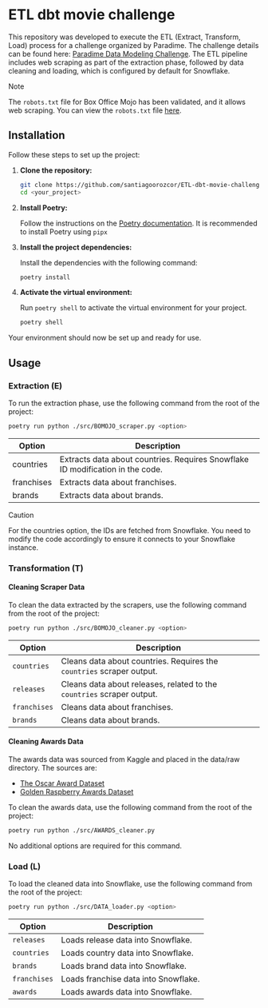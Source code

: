 # ETL dbt movie challenge

This repository was developed to execute the ETL (Extract, Transform, Load) process for a challenge organized by Paradime. The challenge details can be found here: [Paradime Data Modeling Challenge](https://www.paradime.io/dbt-data-modeling-challenge-movie-edition#div-registration-form). The ETL pipeline includes web scraping as part of the extraction phase, followed by data cleaning and loading, which is configured by default for Snowflake.

> [!NOTE]
> The `robots.txt` file for Box Office Mojo has been validated, and it allows web scraping. You can view the `robots.txt` file [here](https://www.boxofficemojo.com/robots.txt).

## Installation

Follow these steps to set up the project:

1. **Clone the repository:**

    ```bash
    git clone https://github.com/santiagoorozcor/ETL-dbt-movie-challenge.git
    cd <your_project>
    ```

2. **Install Poetry:**

   Follow the instructions on the [Poetry documentation](https://python-poetry.org/docs/). It is recommended to install Poetry using `pipx`

3. **Install the project dependencies:**

    Install the dependencies with the following command:

    ```bash
    poetry install
    ```

4. **Activate the virtual environment:**

    Run `poetry shell` to activate the virtual environment for your project.

    ```bash
    poetry shell
    ```

Your environment should now be set up and ready for use.

## Usage

### **Extraction (E)**

To run the extraction phase, use the following command from the root of the project:

```bash
poetry run python ./src/BOMOJO_scraper.py <option>
```

| Option      | Description                                                         |
|-------------|---------------------------------------------------------------------|
| countries   | Extracts data about countries. Requires Snowflake ID modification in the code. |
| franchises  | Extracts data about franchises.                                    |
| brands      | Extracts data about brands.                                        |


> [!CAUTION]
> For the countries option, the IDs are fetched from Snowflake. You need to modify the code accordingly to ensure it connects to your Snowflake instance.

### **Transformation (T)**

#### **Cleaning Scraper Data**

To clean the data extracted by the scrapers, use the following command from the root of the project:

```bash
poetry run python ./src/BOMOJO_cleaner.py <option>
```

| Option       | Description                                                |
|--------------|------------------------------------------------------------|
| `countries`  | Cleans data about countries. Requires the `countries` scraper output. |
| `releases`   | Cleans data about releases, related to the `countries` scraper output. |
| `franchises` | Cleans data about franchises.                              |
| `brands`     | Cleans data about brands.                                  |

#### **Cleaning Awards Data**
The awards data was sourced from Kaggle and placed in the data/raw directory. The sources are:

- [The Oscar Award Dataset](https://www.kaggle.com/datasets/unanimad/the-oscar-award/data)
- [Golden Raspberry Awards Dataset](https://www.kaggle.com/datasets/martj42/golden-raspberry-awards)

To clean the awards data, use the following command from the root of the project:

```bash
poetry run python ./src/AWARDS_cleaner.py
```
No additional options are required for this command.

### Load (L)

To load the cleaned data into Snowflake, use the following command from the root of the project:

```bash
poetry run python ./src/DATA_loader.py <option>
```

| Option       | Description                            |
|--------------|----------------------------------------|
| `releases`   | Loads release data into Snowflake.     |
| `countries`  | Loads country data into Snowflake.     |
| `brands`     | Loads brand data into Snowflake.       |
| `franchises` | Loads franchise data into Snowflake.   |
| `awards`     | Loads awards data into Snowflake.      |
